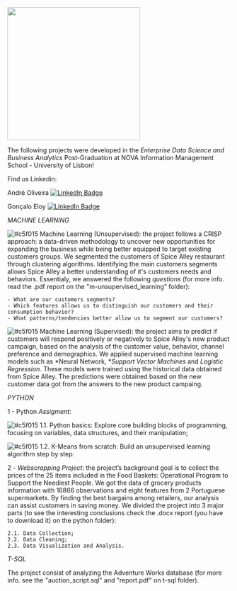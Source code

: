 <img src="https://github.com/AndrePatchy/NOVA-IMS/blob/main/novaimsimage.png?raw=true" width="300" height="300" /> 

The following projects were developed in the *Enterprise Data Science and Business Analytics* Post-Graduation at NOVA Information Management School - University of Lisbon!

Find us Linkedin: 

André Oliveira [![LinkedIn Badge](https://img.shields.io/badge/LinkedIn-Profile-informational?style=flat&logo=linkedin&logoColor=white&color=0D76A8)](https://www.linkedin.com/in/andrepsoliveira/)

Gonçalo Eloy [![LinkedIn Badge](https://img.shields.io/badge/LinkedIn-Profile-informational?style=flat&logo=linkedin&logoColor=white&color=0D76A8)](https://www.linkedin.com/in/gon%C3%A7aloeloy/)


*MACHINE LEARNING*

![#c5f015](https://via.placeholder.com/15/c5f015/c5f015.png) Machine Learning (Unsupervised): the project follows a CRISP approach: a data-driven methodology to uncover new opportunities for expanding the business while being better equipped to target existing customers groups. We segmented the customers of Spice Alley restaurant through clustering algorithms. Identifying the main customers segments allows Spice Alley a better understanding of it's customers needs and behaviors. Essentialy, we answered the following *questions* (for more info. read the .pdf report on the "m-unsupervised_learning" folder):

    - What are our customers segments? 
    - Which features allows us to distinguish our customers and their consumption behavior?
    - What patterns/tendencies better allow us to segment our customers? 

![#c5f015](https://via.placeholder.com/15/c5f015/c5f015.png) Machine Learning (Supervised): the project aims to predict if customers will respond positively or negatively to Spice Alley's new product campaign, based on the analysis of the customer value, behavior, channel preference and demographics. We applied supervised machine learning models such as *Neural Network, **Support Vector Machines* and *Logistic Regression*. These models were trained using the historical data obtained from Spice Alley. The predictions were obtained based on the new customer data got from the answers to the new product campaing.  


*PYTHON*

1 - Python *Assigment*: 

![#c5f015](https://via.placeholder.com/15/c5f015/c5f015.png) 1.1. Python basics: Explore core building blocks of programming, focusing on variables, data structures, and their manipulation;

![#c5f015](https://via.placeholder.com/15/c5f015/c5f015.png) 1.2. K-Means from scratch: Build an unsupervised learning algorithm step by step.

2 - *Webscrapping Project*: the project’s background goal is to collect the prices of the 25 items included in the Food Baskets: Operational Program to Support the Neediest People. We got the data of grocery products information with 16866 observations and eight features from 2 Portuguese supermarkets. By finding the best bargains among retailers, our analysis can assist customers in saving money. We divided the project into 3 major parts (to see the interesting conclusions check the .docx report (you have to download it) on the python folder):

    2.1. Data Collection;
    2.2. Data Cleaning;
    2.3. Data Visualization and Analysis.

*T-SQL*

The project consist of analyzing the Adventure Works database (for more info. see the "auction_script.sql" and "report.pdf" on t-sql folder). 
